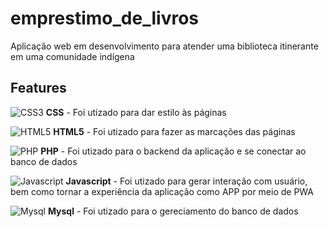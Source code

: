 # emprestimo_de_livros
Aplicação web em desenvolvimento para atender uma biblioteca itinerante em uma comunidade indígena

## Features
![CSS3](https://img.shields.io/badge/CSS3-1572B6?style=for-the-badge&logo=css3&logoColor=white) **CSS** - Foi utizado para dar estilo às páginas

![HTML5](https://img.shields.io/badge/HTML5-E34F26?style=for-the-badge&logo=html5&logoColor=white) **HTML5** - Foi utizado para fazer as marcações das páginas

![PHP](https://img.shields.io/badge/PHP-777BB4?style=for-the-badge&logo=php&logoColor=white) **PHP** - Foi utizado para o backend da aplicação e se conectar ao banco de dados

![Javascript](https://img.shields.io/badge/JavaScript-323330?style=for-the-badge&logo=javascript&logoColor=F7DF1E) **Javascript** - Foi utizado para gerar interação com usuário, bem como tornar a experiência da aplicação como APP por meio de PWA

![Mysql](https://img.shields.io/badge/MySQL-00000F?style=for-the-badge&logo=mysql&logoColor=white) **Mysql** - Foi utizado para o gereciamento do banco de dados


